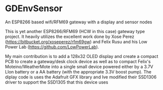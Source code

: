# GDEnvSensor
An ESP8266 based wifi/RFM69 gateway with a display and sensor nodes

This is yet another ESP8266/RFM69 (HCW in this case) gateway type project. It heavily utilizes the excellent work done by 
Xose Perez (https://bitbucket.org/xoseperez/rfm69gw) and Felix Rusu and his Low Power Lab (https://github.com/LowPowerLab).

My main contribution is to add a 128x32 OLED display and create a compact PCB to create a gateway/desk clock device as well
as to compact Felix's Moteino/WeatherMote into a single small device powered either by a 3.7V LIon battery or a AA battery
(with the appropriate 3.3V boost pump).
The diplay code is uses the Adafruit GFX library and Ive modified their SSD1306 driver to support the SSD1305 that this device uses

